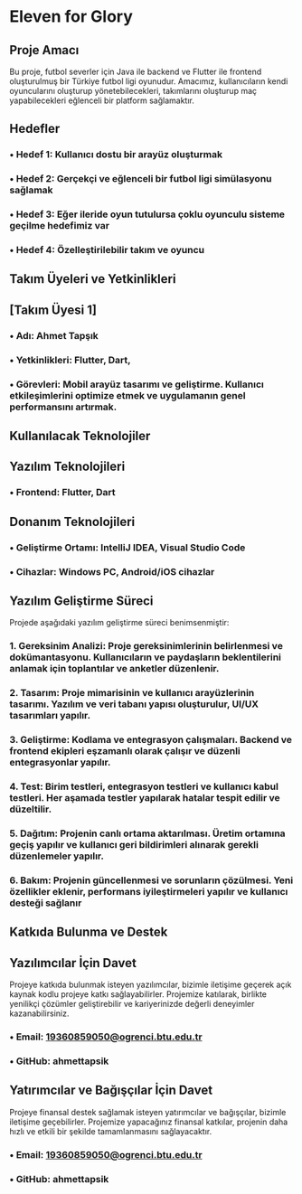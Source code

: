  # Eleven for Glory

## Proje Amacı
Bu proje, futbol severler için Java ile backend ve Flutter ile frontend oluşturulmuş bir Türkiye  futbol ligi oyunudur. Amacımız, kullanıcıların kendi oyuncularını oluşturup  yönetebilecekleri, takımlarını oluşturup maç yapabilecekleri  eğlenceli bir platform sağlamaktır.
## Hedefler
### •	Hedef 1: Kullanıcı dostu bir arayüz oluşturmak
### •	Hedef 2: Gerçekçi ve eğlenceli bir futbol ligi simülasyonu sağlamak
### •	Hedef 3: Eğer ileride oyun tutulursa çoklu oyunculu sisteme geçilme   hedefimiz var
### •	Hedef 4: Özelleştirilebilir takım ve  oyuncu
## Takım Üyeleri ve Yetkinlikleri
## [Takım Üyesi 1]
### •	Adı: Ahmet Tapşık
### •	Yetkinlikleri: Flutter, Dart, 
### •	Görevleri: Mobil arayüz tasarımı ve geliştirme. Kullanıcı etkileşimlerini optimize etmek ve uygulamanın genel performansını artırmak. 


## Kullanılacak Teknolojiler
## Yazılım Teknolojileri
### •	Frontend: Flutter, Dart

## Donanım Teknolojileri
### •	Geliştirme Ortamı: IntelliJ IDEA, Visual Studio Code
### •	Cihazlar: Windows PC, Android/iOS cihazlar
## Yazılım Geliştirme Süreci
Projede aşağıdaki yazılım geliştirme süreci benimsenmiştir:
### 1.	Gereksinim Analizi: Proje gereksinimlerinin belirlenmesi ve dokümantasyonu. Kullanıcıların ve paydaşların beklentilerini anlamak için toplantılar ve anketler düzenlenir.
### 2.	Tasarım: Proje mimarisinin ve kullanıcı arayüzlerinin tasarımı. Yazılım ve veri tabanı yapısı oluşturulur, UI/UX tasarımları yapılır.
### 3.	Geliştirme: Kodlama ve entegrasyon çalışmaları. Backend ve frontend ekipleri eşzamanlı olarak çalışır ve düzenli entegrasyonlar yapılır.
### 4.	Test: Birim testleri, entegrasyon testleri ve kullanıcı kabul testleri. Her aşamada testler yapılarak hatalar tespit edilir ve düzeltilir.
### 5.	Dağıtım: Projenin canlı ortama aktarılması. Üretim ortamına geçiş yapılır ve kullanıcı geri bildirimleri alınarak gerekli düzenlemeler yapılır.
### 6.	Bakım: Projenin güncellenmesi ve sorunların çözülmesi. Yeni özellikler eklenir, performans iyileştirmeleri yapılır ve kullanıcı desteği sağlanır 
## Katkıda Bulunma ve Destek
## Yazılımcılar İçin Davet
Projeye katkıda bulunmak isteyen yazılımcılar, bizimle iletişime geçerek açık kaynak kodlu projeye katkı sağlayabilirler. Projemize katılarak, birlikte yenilikçi çözümler geliştirebilir ve kariyerinizde değerli deneyimler kazanabilirsiniz.
### •	Email: 19360859050@ogrenci.btu.edu.tr
### •	GitHub: ahmettapsik
## Yatırımcılar ve Bağışçılar İçin Davet
Projeye finansal destek sağlamak isteyen yatırımcılar ve bağışçılar, bizimle iletişime geçebilirler. Projemize yapacağınız finansal katkılar, projenin daha hızlı ve etkili bir şekilde tamamlanmasını sağlayacaktır.
### •	Email: 19360859050@ogrenci.btu.edu.tr
### •	GitHub: ahmettapsik
